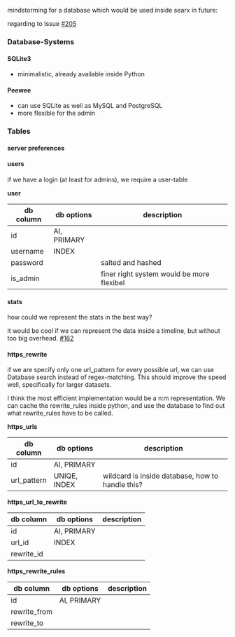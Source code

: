 mindstorming for a database which would be used inside searx in future:

regarding to Issue [#205](https://github.com/asciimoo/searx/issues/205)

### Database-Systems

#### SQLite3

* minimalistic, already available inside Python

#### Peewee

* can use SQLite as well as MySQL and PostgreSQL
* more flexible for the admin

### Tables

#### server preferences

#### users

if we have a login (at least for admins), we require a user-table

**user**

| db column   | db options       | description                               |
| ----------- | ---------------- | ----------------------------------------- |
| id          | AI, PRIMARY      |                                           |
| username    | INDEX            |                                           |
| password    |                  | salted and hashed                         |
| is_admin    |                  | finer right system would be more flexibel |

#### stats

how could we represent the stats in the best way?

it would be cool if we can represent the data inside a timeline, but without too big overhead. [#162](https://github.com/asciimoo/searx/issues/162)

#### https_rewrite

if we are specify only one url_pattern for every possible url, we can use Database search instead of regex-matching. This should improve the speed well, specifically for larger datasets.

I think the most efficient implementation would be a n:m representation. We can cache the rewrite_rules inside python, and use the database to find out what rewrite_rules have to be called.

**https_urls**

| db column   | db options       | description   |
| ----------- | ---------------- | ------------- |
| id          | AI, PRIMARY      |               |
| url_pattern | UNIQE, INDEX     | wildcard is inside database, how to handle this? |

**https_url_to_rewrite**

| db column   | db options       | description   |
| ----------- | ---------------- | ------------- |
| id          | AI, PRIMARY      |               |
| url_id      | INDEX            |               |
| rewrite_id  |                  |               |

**https_rewrite_rules**

| db column    | db options       | description   |
| ------------ | ---------------- | ------------- |
| id           | AI, PRIMARY      |               |
| rewrite_from |                  |               |
| rewrite_to   |                  |               |
